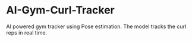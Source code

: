 # AI-Gym-Curl-Tracker
AI powered gym tracker using Pose estimation. The model tracks the curl reps in real time.
